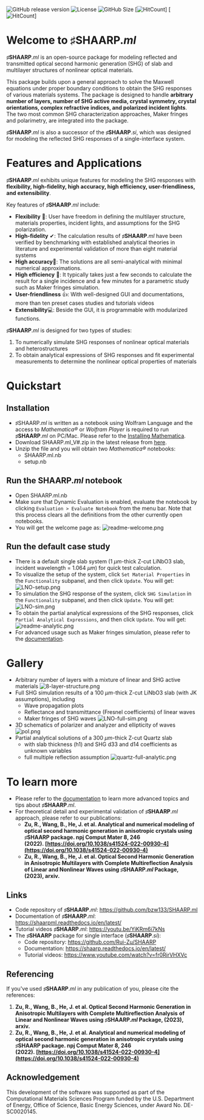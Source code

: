 ![GitHub release version](https://img.shields.io/github/v/release/bzw133/SHAARP.ml?color=%2350C878&include_prereleases)
![License](https://img.shields.io/github/license/Rui-Zu/SHAARP)
![GitHub Size](https://img.shields.io/github/repo-size/bzw133/SHAARP.ml)
[![HitCount](https://hits.dwyl.com/bzw133/shaarpml.svg?style=flat-square&show=unique)]
[![HitCount](https://img.shields.io/endpoint?url=https%3A%2F%2Fhits.dwyl.com%2Fbzw133%2Fshaarpml.json&label=total%20hits&color=pink)]

# Welcome to ♯SHAARP._ml_ 

**♯SHAARP**._ml_ is an open-source package for modeling reflected and transmitted optical second harmonic generation (SHG) of slab and multilayer structures of nonlinear optical materials. 

This package builds upon a general approach to solve the Maxwell equations under proper boundary conditions to obtain the SHG responses of various materials systems. The package is designed to handle **arbitrary number of layers, number of SHG active media, crystal symmetry, crystal orientations, complex refractive indices, and polarized incident lights**. The two most common SHG characterization approaches, Maker fringes and polarimetry, are integrated into the package. 

**♯SHAARP**._ml_ is also a successor of the **♯SHAARP**._si_, which was designed for modeling the reflected SHG responses of a single-interface system.  

# Features and Applications 

**♯SHAARP**._ml_ exhibits unique features for modeling the SHG responses with **flexibility, high-fidelity, high accuracy, high efficiency, user-friendliness, and extensibility**.   

Key features of **♯SHAARP**._ml_ include:  
- **Flexibility** 🌈: User have freedom in defining the multilayer structure, materials properties, incident lights, and assumptions for the SHG polarization. 
- **High-fidelity** ✔: The calculation results of **♯SHAARP**._ml_ have been verified by benchmarking with established analytical theories in literature and experimental validation of more than eight material systems  
- **High accuracy**🎯: The solutions are all semi-analytical with minimal numerical approximations.   
- **High efficiency** 🚀: It typically takes just a few seconds to calculate the result for a single incidence and a few minutes for a parametric study such as Maker fringes simulation.  
- **User-friendliness** 👍: With well-designed GUI and documentations, more than ten preset cases studies and tutorials videos
- **Extensibility**💻: Beside the GUI, it is programmable with modularized functions.   

**♯SHAARP**._ml_ is designed for two types of studies:  
1. To numerically simulate SHG responses of nonlinear optical materials and  heterostructures  
2. To obtain analytical expressions of SHG responses and fit experimental measurements to determine the nonlinear optical properties of materials 

# Quickstart 

## Installation 

- ♯SHAARP._ml_ is written as a notebook using Wolfram Language and the access to _Mathematica®_ or *Wolfram Player* is required to run **♯SHAARP**._ml_ on PC/Mac. Please refer to the [Installing Mathematica](https://reference.wolfram.com/language/tutorial/InstallingMathematica.html).
- Download SHAARP.ml_V\#\.zip in the latest release from [here](https://github.com/bzw133/SHAARP.ml).
- Unzip the file and you will obtain two _Mathematica®_ notebooks: 
	- SHAARP.ml.nb
	- setup.nb

## Run the SHAARP.*ml* notebook 
- Open SHAARP.ml.nb 
- Make sure that Dynamic Evaluation is enabled, evaluate the notebook by clicking `Evaluation > Evaluate Notebook` from the menu bar. Note that this process clears all the definitions from the other currently open notebooks. 
- You will get the welcome page as: 
  ![readme-welcome.png](<docs/img/readme-welcome.png>)

## Run the default case study 
- There is a default single slab system (1 $\mu m$-thick Z-cut LiNbO3 slab, incident wavelength = 1.064 $\mu m$) for quick test calculation.
- To visualize the setup of the system, click `Set Material Properties` in the `Functionality` subpanel, and then click `Update`. You will get: 
  ![LNO-setup.png](<docs/img/LNO-setup.png>)
- To simulation the SHG response of the system, click `SHG Simulation` in the `Functionality` subpanel, and then click `Update`. You will get: 
  ![LNO-sim.png](<docs/img/LNO-sim.png>)
- To obtain the partial analytical expressions of the SHG responses, click `Partial Analytical Expressions`, and then click `Update`. You will get: 
  ![readme-analytic.png](<docs/img/readme-analytic.png>)
- For advanced usage such as Maker fringes simulation, please refer to the  [documentation](https://shaarpml.readthedocs.io/en/latest/ ). 


# Gallery
- Arbitrary number of layers with a mixture of linear and SHG active materials 
  ![8-layer-structure.png](<docs/img/8-layer-structure.png>)
- Full SHG simulation results of a 100 $\mu m$-thick Z-cut LiNbO3 slab (with JK assumptions), including  
	- Wave propagation plots
	- Reflectance and transmittance (Fresnel coefficients) of linear waves 
	- Maker fringes of SHG waves
  ![LNO-full-sim.png](<docs/img/LNO-full-sim.png>)
- 3D schematics of polarizer and analyzer and ellipticity of waves 
  ![pol.png](<docs/img/pol.png>)
- Partial analytical solutions of a 300 $\mu m$-thick Z-cut Quartz slab
	- with slab thickness (h1) and SHG d33 and d14 coefficients as unknown variables
	- full multiple reflection assumption
  ![quartz-full-analytic.png](<docs/img/quartz-full-analytic.png>)

# To learn more

- Please refer to the [documentation](https://shaarpml.readthedocs.io/en/latest/ ) to learn more advanced topics and tips about **♯SHAARP**._ml_. 
- For theoretical detail and experimental validation of **♯SHAARP**._ml_ approach, please refer to our publications: 
	- **Zu, R., Wang, B., He, J. et al. Analytical and numerical modeling of optical second harmonic generation in anisotropic crystals using ♯SHAARP package. npj Comput Mater 8, 246 (2022). [https://doi.org/10.1038/s41524-022-00930-4](https://doi.org/10.1038/s41524-022-00930-4)**
	- **Zu, R., Wang, B., He, J. et al. Optical Second Harmonic Generation in Anisotropic Multilayers with Complete Multireflection Analysis** **of Linear and Nonlinear Waves using ♯SHAARP._ml_ Package, (2023), arxiv.**

## Links 
- Code repository of **♯SHAARP**._ml_: https://github.com/bzw133/SHAARP.ml
- Documentation of **♯SHAARP**._ml_: https://shaarpml.readthedocs.io/en/latest/ 
- Tutorial videos **♯SHAARP**._ml_: https://youtu.be/YiKRm6i7kNs
- The **♯SHAARP** package for single interface (**♯SHAARP**._si_): 
	- Code repository: https://github.com/Rui-Zu/SHAARP
	- Documentation: https://shaarp.readthedocs.io/en/latest/
	- Tutorial videos: https://www.youtube.com/watch?v=fr0RirVHXVc

## Referencing
If you've used **♯SHAARP**._ml_ in any publication of you, please cite the references:
1. **Zu, R., Wang, B., He, J. et al. Optical Second Harmonic Generation in Anisotropic Multilayers with Complete Multireflection Analysis** **of Linear and Nonlinear Waves using ♯SHAARP._ml_ Package, (2023), arxiv.**
2. **Zu, R., Wang, B., He, J. et al. Analytical and numerical modeling of optical second harmonic generation in anisotropic crystals using ♯SHAARP package. npj Comput Mater 8, 246 (2022). [https://doi.org/10.1038/s41524-022-00930-4](https://doi.org/10.1038/s41524-022-00930-4)**

## Acknowledgement
This development of the software was supported as part of the Computational Materials Sciences Program funded by the U.S. Department of Energy, Office of Science, Basic Energy Sciences, under Award No. DE-SC0020145.
